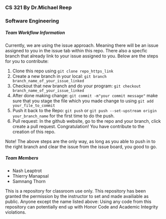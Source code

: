 <h3>CS 321 By Dr.Michael Reep</h3>
<h3>Software Engineering</h3>

<h5>Team Workflow Information</h5>
<p>Currently, we are using the issue approach. Meaning there will be an issue assigned to you in the issue tab within this repo. There also a specfic branch that already link to your issue assigned to you. Below are the steps for you to contribute:</p>
<ol>
  <li>Clone this repo using <code>git clone repo_https_link</code></li>
  <li>Create a new branch in your local: <code>git branch branch_name_of_your_issue_linked</code></li>
  <li>Checkout that new branch and do your program: <code>git checkout branch_name_of_your_issue_linked</code></li>
  <li>After done making change: <code>git commit -m"your commit message"</code> make sure that you stage the file which you made change to using <code>git add your_file_to_commit</code></li>
  <li>Push it back to the Repo: <code>git push</code> or <code>git push --set-upstream origin your_branch_name</code> for the first time to do the push.</li>
  <li>Pull request: In the github website, go to the repo and your branch, click create a pull request. Congratulation! You have contribute to the creation of this repo.</li>
</ol>
<p>Note! The above steps are the only way, as long as you able to push in to the right branch and clear the issue from the issue board, you good to go.</p>

<h5>Team Members</h5>
<ul>
  <li>Nash Leaptrot</li>
  <li>Thierry Manapsal</li>
  <li>Samnang Thorn</li>
</ul>

<p>This is a repository for classroom use only. 
  This repository has been granted the permission by the instructor to set and made availiable as public. 
  Anyone except the name listed above: Using any code from this repository can potentially end up with Honor Code and Academic Integrity violations.</p>
